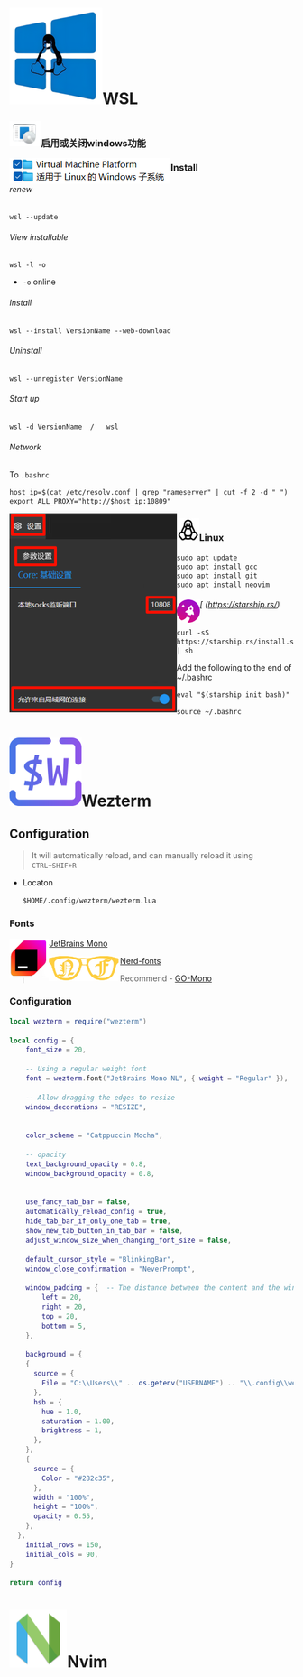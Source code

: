 





# <img src="./images/WSL.png" alt="WSL" style="zoom: 25%;" />WSL

### <img src="./images/启用或关闭windows功能.png" alt="启用或关闭windows功能" style="zoom:25%;" />启用或关闭windows功能

<img src="./images/image-20241021224830326.png" align="left" alt="image-20241021224830326" />





### Install



###### renew

```shell
wsl --update
```



###### View installable

```shell
wsl -l -o
```

- `-o` online



###### Install

```shell
wsl --install VersionName --web-download
```



###### Uninstall

```shell
wsl --unregister VersionName
```



###### Start up

```shell
wsl -d VersionName	/	wsl 
```



###### Network

To `.bashrc`

```shell
host_ip=$(cat /etc/resolv.conf | grep "nameserver" | cut -f 2 -d " ")
export ALL_PROXY="http://$host_ip:10809"
```





<img src="./images/image-20241030195706956.png" align=
left alt="image-20241030195706956" style="zoom: 80%;" />



### <img src="./images/linux.png" alt="linux" style="zoom:5%;" />Linux

```shell
sudo apt update
sudo apt install gcc
sudo apt install git 
sudo apt install neovim
```



###### <img src="./images/Starship.png" alt="Starship" align="left" style="zoom:8%;" />[	(https://starship.rs/)

```shell
curl -sS https://starship.rs/install.sh | sh
```



Add the following to the end of ~/.bashrc

```shell
eval "$(starship init bash)" 
```

```shell
source ~/.bashrc 
```




# <img src="./images/wezterm.png" alt="wezterm" style="zoom: 25%;" />Wezterm







## Configuration



> It will automatically reload, and can manually reload it using `CTRL+SHIF+R`

- Locaton

  `$HOME/.config/wezterm/wezterm.lua`





### Fonts



<img src="./images/JetBrains Mono.png" alt="JetBrains Mono" align="left" style="zoom:35%;" />[JetBrains Mono](https://www.jetbrains.com/lp/mono/)





<img src="./images/Nerdfonts.png" alt="Nerdfonts" align="left" style="zoom: 15%;" />[Nerd-fonts](https://github.com/ryanoasis/nerd-fonts/releases/tag/v3.2.1)

> Recommend	-	[GO-Mono](https://www.programmingfonts.org/#go-mono)





### Configuration


```lua
local wezterm = require("wezterm")

local config = {
    font_size = 20,
    
    -- Using a regular weight font
    font = wezterm.font("JetBrains Mono NL", { weight = "Regular" }),
    
    -- Allow dragging the edges to resize
    window_decorations = "RESIZE",
    
    
    color_scheme = "Catppuccin Mocha",
    
    -- opacity
    text_background_opacity = 0.8,
    window_background_opacity = 0.8,
    
      
    use_fancy_tab_bar = false,
    automatically_reload_config = true,
    hide_tab_bar_if_only_one_tab = true,
    show_new_tab_button_in_tab_bar = false,
    adjust_window_size_when_changing_font_size = false,
    
    default_cursor_style = "BlinkingBar",
    window_close_confirmation = "NeverPrompt",
    
    window_padding = {	-- The distance between the content and the windows edges
        left = 20,
        right = 20,
        top = 20,
        bottom = 5,
    },
    
    background = {
    {
      source = {
        File = "C:\\Users\\" .. os.getenv("USERNAME") .. "\\.config\\wezterm\\dark-desert.jpg",
      },
      hsb = {
        hue = 1.0,
        saturation = 1.00,
        brightness = 1,
      },
    },
    {
      source = {
        Color = "#282c35",
      },
      width = "100%",
      height = "100%",
      opacity = 0.55,
    },
  },
    initial_rows = 150,  
    initial_cols = 90, 
}

return config

```







# <img src="./images/nvim-icon.png" alt="nvim-icon" style="zoom:20%;" />Nvim

